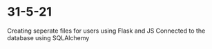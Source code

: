 # 31-5-21


Creating seperate files for users using Flask and JS
Connected to the database using SQLAlchemy


